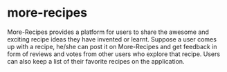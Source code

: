 # more-recipes
More-Recipes provides a platform for users to share the awesome and exciting  recipe ideas they have invented or learnt.  Suppose a user comes up with a recipe,  he/she can post it on More-Recipes and  get feedback in form of reviews and votes from other users who explore that recipe. Users can also keep a list of their favorite recipes on the application.
